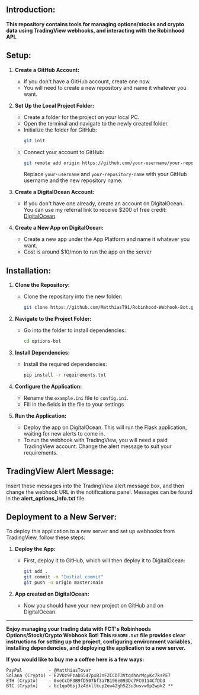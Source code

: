Introduction:
-------------

**This repository contains tools for managing options/stocks and crypto data using TradingView webhooks,
and interacting with the Robinhood API.**

Setup:
------

1. **Create a GitHub Account:**
    - If you don't have a GitHub account, create one now.
    - You will need to create a new repository and name it whatever you want.

2. **Set Up the Local Project Folder:**
    - Create a folder for the project on your local PC.
    - Open the terminal and navigate to the newly created folder.
    - Initialize the folder for GitHub:
        ```sh
        git init
        ```
    - Connect your account to GitHub:
        ```sh
        git remote add origin https://github.com/your-username/your-repository-name.git
        ```
        Replace `your-username` and `your-repository-name` with your GitHub username and the new repository name.

3. **Create a DigitalOcean Account:**
    - If you don't have one already, create an account on DigitalOcean. You can use my referral link to receive $200 of free credit: [DigitalOcean](https://m.do.co/c/de7d99f5f217).

4. **Create a New App on DigitalOcean:**
    - Create a new app under the App Platform and name it whatever you want.
    - Cost is around $10/mon to run the app on the server

Installation:
-------------

1. **Clone the Repository:**
    - Clone the repository into the new folder:
        ```sh
        git clone https://github.com/MatthiasT91/Robinhood-Webhook-Bot.git
        ```

2. **Navigate to the Project Folder:**
    - Go into the folder to install dependencies:
        ```sh
        cd options-bot
        ```

3. **Install Dependencies:**
    - Install the required dependencies:
        ```sh
        pip install -r requirements.txt
        ```
4. **Configure the Application:**
    - Rename the `example.ini` file to `config.ini`.
    - Fill in the fields in the file to your settings
      

5. **Run the Application:**
    - Deploy the app on DigitalOcean. This will run the Flask application, waiting for new alerts to come in.
    - To run the webhook with TradingView, you will need a paid TradingView account. Change the alert message to suit your requirements.
      

TradingView Alert Message:
--------------------------

Insert these messages into the TradingView alert message box, and then change the webhook URL in the notifications panel. Messages can be found in the **alert_options_info.txt** file.

Deployment to a New Server:
---------------------------

To deploy this application to a new server and set up webhooks from TradingView, follow these steps:

1. **Deploy the App:**
    - First, deploy it to GitHub, which will then deploy it to DigitalOcean:
        ```sh
        git add .
        git commit -m "Initial commit"
        git push -u origin master:main
        ```

2. **App created on DigitalOcean:**
    - Now you should have your new project on GitHub and on DigitalOcean.

---

**Enjoy managing your trading data with FCT's Robinhoods Options/Stock/Crypto Webhook Bot! This `README.txt` file provides clear instructions for setting up the project, configuring environment variables, installing dependencies, and deploying the application to a new server.**

**If you would like to buy me a coffee here is a few ways:**

    PayPal          - @MatthiasTovar
    Solana (Crypto) - E2VUz9PzabS547pxBJnFZCCDT3VtqdhnrMgyKc7ksPE7
    ETH (Crypto)    - 0xeCcDF3B9fD507bf3a7B196e093Dc7FC0114CfDb3
    BTC (Crypto)    - bc1qu06sj3z4dkllkup2ew42gh523u3usvw0p2wpk2 **
